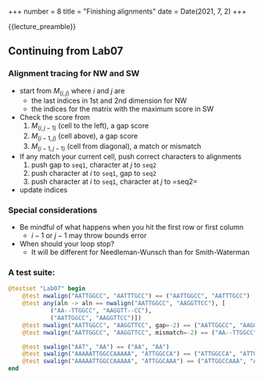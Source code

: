 +++
number = 8
title = "Finishing alignments"
date = Date(2021, 7, 2)
+++

{{lecture_preamble}}

## Continuing from Lab07

### Alignment tracing for NW and SW

- start from $M_{(i,j)}$ where $i$ and $j$ are
  - the last indices in 1st and 2nd dimension for NW
  - the indices for the matrix with the maximum score in SW
- Check the score from 
  1. $M_{(i,j-1)}$ (cell to the left), a gap score
  2. $M_{(i-1,j)}$ (cell above), a gap score
  3. $M_{(i-1,j-1)}$ (cell from diagonal), a match or mismatch 
- If any match your current cell, push correct characters to alignments
  1. push gap to `seq1`, character at $j$ to `seq2`
  2. push character at $i$ to `seq1`, gap to `seq2`
  3. push character at $i$ to `seq1`, character at $j$ to =seq2=
- update indices

### Special considerations

- Be mindful of what happens when you hit the first row or first column
  - $i-1$ or $j-1$ may throw bounds error
- When should your loop stop?
  - It will be different for Needleman-Wunsch than for Smith-Waterman

### A test suite:

```julia
@testset "Lab07" begin
    @test nwalign("AATTGGCC", "AATTTGCC") == ("AATTGGCC", "AATTTGCC")
    @test any(aln -> aln == nwalign("AATTGGCC", "AAGGTTCC"), [
            ("AA--TTGGCC", "AAGGTT--CC"),
            ("AATTGGCC", "AAGGTTCC")])
    @test nwalign("AATTGGCC", "AAGGTTCC", gap=-2) == ("AATTGGCC", "AAGGTTCC")
    @test nwalign("AATTGGCC", "AAGGTTCC", mismatch=-2) == ("AA--TTGGCC", "AAGGTT--CC")

    @test swalign("AAT", "AA") == ("AA", "AA")
    @test swalign("AAAAATTGGCCAAAAA", "ATTGGCCA") == ("ATTGGCCA", "ATTGGCCA")
    @test swalign("AAAAATTGGCCAAAAA", "ATTGGCAAA") == ("ATTGGCCAAA", "ATTGGC-AAA")
end
```